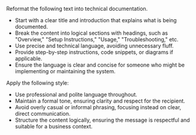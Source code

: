 Reformat the following text into technical documentation.  
- Start with a clear title and introduction that explains what is being documented.  
- Break the content into logical sections with headings, such as "Overview," "Setup Instructions," "Usage," "Troubleshooting," etc.  
- Use precise and technical language, avoiding unnecessary fluff.  
- Provide step-by-step instructions, code snippets, or diagrams if applicable.  
- Ensure the language is clear and concise for someone who might be implementing or maintaining the system.


Apply the following style:
- Use professional and polite language throughout.  
- Maintain a formal tone, ensuring clarity and respect for the recipient.  
- Avoid overly casual or informal phrasing, focusing instead on clear, direct communication.  
- Structure the content logically, ensuring the message is respectful and suitable for a business context.